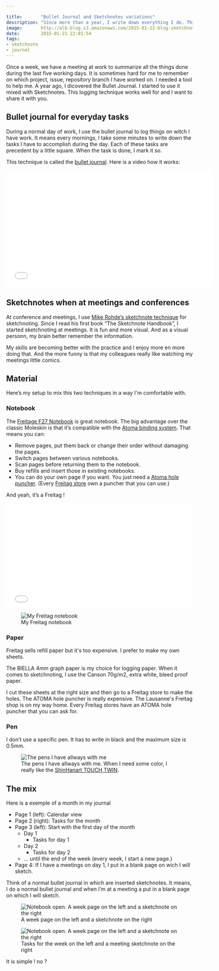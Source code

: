 ```yaml
---

title:       "Bullet Journal and Sketchnotes variations"
description: "Since more than a year, I write down everything I do. This logging technique works well for and I want to share it with you."
image:       http://alb-blog.s3.amazonaws.com/2015-01-22-blog-sketchnote-t8ffm1i.jpg
date:        2015-01-21 22:01:54
tags:
- sketchnote
- journal
---
```


Once a week, we have a meeting at work to summarize all the things done during the last five working days. It is sometimes hard for me to remember on which project, issue, repository branch I have worked on. I needed a tool to help me.
A year ago, I dicovered the Bullet Journal. I started to use it mixed with Sketchnotes.
This logging technique works well for and I want to share it with you.

## Bullet journal for everyday tasks

During a normal day of work, I use the bullet journal to log things on witch I have work. It means every mornings, I take some minutes to write down the tasks I have to accomplish during the day. Each of these tasks are precedent by a little square. When the task is done, I mark it so.

This technique is called the [bullet journal](http://bulletjournal.com). Here is a video how it works:

<iframe width="560" height="315" src="//www.youtube.com/embed/GfRf43JTqY4" frameborder="0" allowfullscreen></iframe>

## Sketchnotes when at meetings and conferences

At conference and meetings, I use [Mike Rohde’s sketchnote technique](http://rohdesign.com/book/) for sketchnoting. Since I read his first book “The Sketchnote Handbook”, I started sketchnoting at meetings. It is fun and more visual. And as a visual personn, my brain better remember the information.

My skills are becoming better with the practice and I enjoy more en more doing that. And the more funny is that my colleagues really like watching my meetings little comics.

## Material

Here’s my setup to mix this two techniques in a way I'm comfortable with.

### Notebook

The [Freitage F27 Notebook](http://www.freitag.ch/Fundamentals/Notebooks-%26-Agendas/NOTEBOOK/pa/F27_00017) is great notebook. The big advantage over the classic Moleskin is that it’s compatible with the [Atoma binding system](http://www.atoma.be/). That means you can:

- Remove pages, put them back or change their order without damaging the pages.
- Switch pages between various notebooks.
- Scan pages before returning them to the notebook.
- Buy refills and insert those in existing notebooks.
- You can do your own page if you want. You just need a [Atoma hole puncher](http://www.atoma.be/en/puncher.php). (Every [Freitag store](http://www.freitag.ch/store-locator) own a puncher that you can use.)

And yeah, it’s a Freitag !

<iframe src="//player.vimeo.com/video/30231914" width="500" height="281" frameborder="0" webkitallowfullscreen mozallowfullscreen allowfullscreen></iframe>

<figure>
<img src="https://dlgjp9x71cipk.cloudfront.net/2015-01-22-blog-notebook-gwWEqgO.jpg" alt="My Freitag notebook">
<figcaption>
My Freitag notebook
</figcaption>
</figure>

### Paper

Freitag sells refill paper but it's too expensive. I prefer to make my own sheets.

The BIELLA 4mm graph paper is my choice for logging paper. When it comes to sketchnoting, I use the Canson 70g/m2, extra white, bleed proof paper.

I cut these sheets at the right size and then go to a Freitag store to make the holes. The ATOMA hole puncher is really expensive. The Lausanne's Freitag shop is on my way home. Every Freitag stores have an ATOMA hole puncher that you can ask for.

### Pen

I don’t use a specific pen. It has to write in black and the maximum size is 0.5mm.

<figure>
<img src="https://dlgjp9x71cipk.cloudfront.net/2015-01-22-blog-pen-S4VEElk.jpg" alt="The pens I have allways with me">
<figcaption>
The pens I have allways with me. When I need some color, I really like the <a href="http://shinhanart.co.kr/eng/product/product_touch.php">ShinHanart TOUCH TWIN</a>.
</figcaption>
</figure>

## The mix

Here is a exemple of a month in my journal

- Page 1 (left): Calendar view
- Page 2 (right): Tasks for the month
- Page 3 (left): Start with the first day of the month
  - Day 1
    - Tasks for day 1
  - Day 2
    - Tasks for day 2
  - ... until the end of the week (every week, I start a new page.)
- Page 4: If I have a meetings on day 1, I put in a blank page on wich I will sketch.  

Think of a normal bullet journal in which are inserted sketchnotes. It means, I do a normal bullet journal and when I’m at a meeting a put in a blank page on which I will sketch.

<figure>
<img src="http://alb-blog.s3.amazonaws.com/2015-01-22-blog-notebook-open-1-1QlRhFy.jpg" alt="Notebook open. A week page on the left and a sketchnote on the right">
<figcaption>
A week page on the left and a sketchnote on the right
</figcaption>
</figure>

<figure>
<img src="http://alb-blog.s3.amazonaws.com/2015-01-22-blog-notebook-open-2-LvLwIBF.jpg" alt="Notebook open. A week page on the left and a sketchnote on the right">
<figcaption>
Tasks for the week on the left and a meeting sketchnote on the right
</figcaption>
</figure>

It is simple ! no ?
